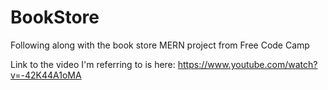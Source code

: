 # BookStore
Following along with the book store MERN project from Free Code Camp

Link to the video I'm referring to is here: https://www.youtube.com/watch?v=-42K44A1oMA
